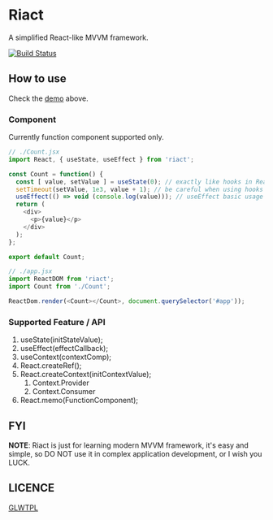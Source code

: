 # Riact

A simplified React-like MVVM framework.

[![Build Status](https://travis-ci.org/oychao/riact.svg?branch=master)](https://travis-ci.org/oychao/riact)

## How to use

Check the [demo][1] above.

### Component

Currently function component supported only.

```javascript
// ./Count.jsx
import React, { useState, useEffect } from 'riact';

const Count = function() {
  const [ value, setValue ] = useState(0); // exactly like hooks in React 16.8.
  setTimeout(setValue, 1e3, value + 1); // be careful when using hooks in timer function, it's kind of tricky.
  useEffect(() => void (console.log(value))); // useEffect basic usage
  return (
    <div>
      <p>{value}</p>
    </div>
  );
};

export default Count;
```

```javascript
// ./app.jsx
import ReactDOM from 'riact';
import Count from './Count';

ReactDom.render(<Count></Count>, document.querySelector('#app'));
```

### Supported Feature / API

1. useState(initStateValue);
2. useEffect(effectCallback);
3. useContext(contextComp);
4. React.createRef();
5. React.createContext(initContextValue);
   1. Context.Provider
   2. Context.Consumer
6. React.memo(FunctionComponent);

## FYI

**NOTE**: Riact is just for learning modern MVVM framework, it's easy and simple, so DO NOT use it in complex application development, or I wish you LUCK.

## LICENCE

[GLWTPL](https://github.com/me-shaon/GLWTPL)

[1]: https://github.com/oychao/riact/tree/master/demo
